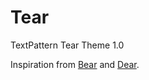 # Tear


TextPattern Tear Theme 1.0

Inspiration from [Bear](https://bearblog.dev/) and [Dear](https://yayu.net/projects/wordpress-dear).
